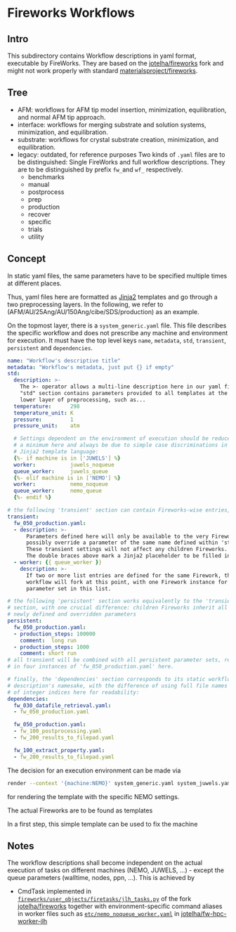 # Fireworks Workflows

## Intro

This subdirectory contains Workflow descriptions in yaml format,
executable by FireWorks. They are based on the
[jotelha/fireworks](https://github.com/jotelha/fireworks) fork and might not
work properly with standard
[materialsproject/fireworks](https://github.com/materialsproject/fireworks).

## Tree

* AFM:        workflows for AFM tip model insertion, minimization,
              equilibration, and normal AFM tip approach.
* interface:  workflows for merging substrate and solution systems,
              minimization, and equilibration.
* substrate:  workflows for crystal substrate creation, minimization,
              and equilibration.
* legacy:     outdated, for reference purposes
              Two kinds of `.yaml` files are to be distinguished:
              Single FireWorks and full workflow descriptions.
              They are to be distinguished by prefix `fw_`and `wf_`
              respectively.
  * benchmarks
  * manual
  * postprocess
  * prep
  * production
  * recover
  * specific
  * trials
  * utility

## Concept

In static yaml files, the same parameters
have to be specified multiple times at different places.

Thus, yaml files here are formatted as [Jinja2](http://jinja.pocoo.org)
templates and go through a two preprocessing layers.
In the following, we refer to (AFM/AU/25Ang/AU/150Ang/cibe/SDS/production) as
an example.

On the topmost layer, there is a `system_generic.yaml` file. This file describes
the specific workflow and does not prescribe any machine and environment for
execution. It must have the top level keys `name`, `metadata`, `std`,
`transient`, `persistent` and `dependencies`.

```yaml
name: "Workflow's descriptive title"
metadata: "Workflow's metadata, just put {} if empty"
std:
  description: >-
    The >- operator allows a multi-line description here in our yaml file. The
    "std" section contains parameters provided to all templates at the following
    lower layer of preprocessing, such as...
  temperature:      298
  temperature_unit: K
  pressure:         1
  pressure_unit:    atm

  # Settings dependent on the environment of execution should be reduced to
  # a minimum here and always be due to simple case discriminations in the
  # Jinja2 template language:
  {%- if machine is in ['JUWELS'] %}
  worker:           juwels_noqueue
  queue_worker:     juwels_queue
  {%- elif machine is in ['NEMO'] %}
  worker:           nemo_noqueue
  queue_worker:     nemo_queue
  {%- endif %}

# the following 'transient' section can contain Fireworks-wise entries, i.e...
transient:
  fw_050_production.yaml:
  - description: >-
      Parameters defined here will only be available to the very Firework and
      possibly override a parameter of the same name defined within 'std'.
      These transient settings will not affect any children Fireworks.
      The double braces above mark a Jinja2 placeholder to be filled in.
  - worker: {{ queue_worker }}
    description: >-
      If two or more list entries are defined for the same Firework, then the
      workflow will fork at this point, with one Firework instance for each
      parameter set in this list.

# the following 'persistent' section works equivalently to the 'transient'
# section, with one crucial difference: children Fireworks inherit all
# newly defined and overridden parameters
persistent:
  fw_050_production.yaml:
  - production_steps: 100000
    comment:  long run
  - production_steps: 1000
    comment: short run
# all transient will be combined with all persistent parameter sets, resulting
# in four instances of 'fw_050_production.yaml' here.

# finally, the 'dependencies' section corresponds to its static workflow
# description's namesake, with the difference of using full file names instead
# of integer indices here for readability:
dependencies:
  fw_030_datafile_retrieval.yaml:
  - fw_050_production.yaml

  fw_050_production.yaml:
  - fw_100_postprocessing.yaml
  - fw_200_results_to_filepad.yaml

  fw_100_extract_property.yaml:
  - fw_200_results_to_filepad.yaml
```

The decision for an execution environment can be made via

```bash
render --context '{machine:NEMO}' system_generic.yaml system_juwels.yaml
```

for rendering the template with the specific NEMO settings.

The actual Fireworks are to be found as templates

In a first step, this simple template can be used to fix the machine


## Notes

The workflow descriptions shall become independent on the actual execution of
tasks on different machines (NEMO, JUWELS, ...) - except the queue parameters
(walltime, nodes, ppn, ...). This is achieved by

* CmdTask implemented in [`fireworks/user_objects/firetasks/jlh_tasks.py`](https://github.com/jotelha/fireworks/blob/master/fireworks/user_objects/firetasks/jlh_tasks.py) of the fork [jotelha/fireworks](https://github.com/jotelha/fireworks) together with environment-specific command aliases in worker files such as [`etc/nemo_noqueue_worker.yaml`](https://github.com/jotelha/fw-hpc-worker-jlh/blob/master/etc/nemo_noqueue_worker.yaml) in [jotelha/fw-hpc-worker-jlh](https://github.com/jotelha/fw-hpc-worker-jlh)
